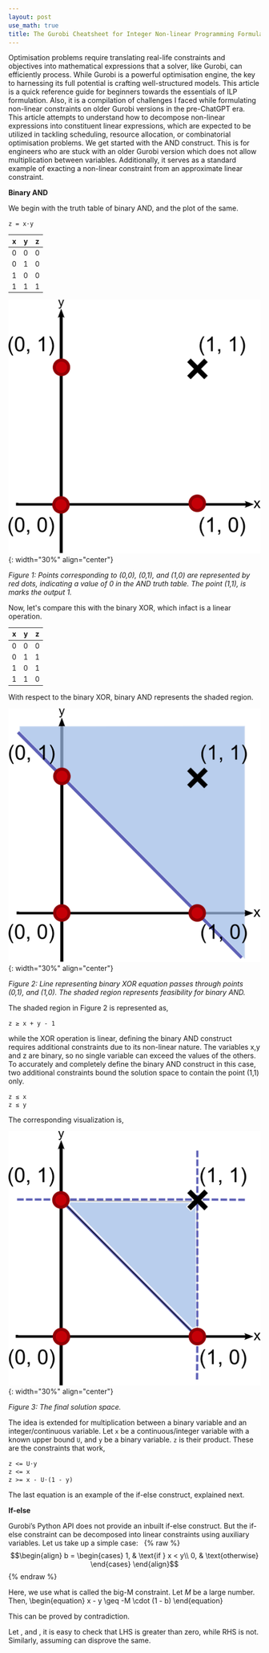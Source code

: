 ```yaml
---
layout: post
use_math: true
title: The Gurobi Cheatsheet for Integer Non-linear Programming Formulation 
---
```


Optimisation problems require translating real-life constraints and objectives into mathematical expressions that a solver, like Gurobi, can efficiently process. While Gurobi is a powerful optimisation engine, the key to harnessing its full potential is crafting well-structured models.
This article is a quick reference guide for beginners towards the essentials of ILP formulation. Also, it is a compilation of challenges I faced while formulating non-linear constraints on older Gurobi versions in the pre-ChatGPT era. This article attempts to understand how to decompose non-linear expressions into constituent linear expressions, which are expected to be utilized in tackling scheduling, resource allocation, or combinatorial optimisation problems.
We get started with the AND construct. This is for engineers who are stuck with an older Gurobi version which does not allow multiplication between variables. Additionally, it serves as a standard example of exacting a non-linear constraint from an approximate linear constraint.

**Binary AND**


We begin with the truth table of binary AND, and the plot of the same.

```
z = x⋅y
```

| x | y | z |
|--|--|--|
| 0 | 0 | 0 |
| 0 | 1 | 0 |
| 1 | 0 | 0 |
| 1 | 1 | 1 |  

![Image](/assets/Gurobi/figure1.png){: width="30%" align="center"}

*Figure 1: Points corresponding to (0,0), (0,1), and (1,0) are represented by red dots, indicating a value of 0 in the AND truth table. The point (1,1), is marks the output 1.*

Now, let's compare this with the binary XOR, which infact is a linear operation.

| x | y | z |
|--|--|--|
| 0 | 0 | 0 |
| 0 | 1 | 1 |
| 1 | 0 | 1 |
| 1 | 1 | 0 |  

With respect to the binary XOR, binary AND represents the shaded region.

![Image](/assets/Gurobi/figure2.png){: width="30%" align="center"}

*Figure 2: Line representing binary XOR equation passes through points (0,1), and (1,0). The shaded region represents feasibility for binary AND.*

The shaded region in Figure 2 is represented as,

```
z ≥ x + y - 1 
```

while the XOR operation is linear, defining the binary AND construct requires additional constraints due to its non-linear nature. The variables x,y and z are binary, so no single variable can exceed the values of the others. To accurately and completely define the binary AND construct in this case, two additional constraints bound the solution space to contain the point (1,1) only.

```
z ≤ x
z ≤ y
```
The corresponding visualization is,

![Image](/assets/Gurobi/figure3.png){: width="30%" align="center"}

*Figure 3: The final solution space.*


The idea is extended for multiplication between a binary variable and an integer/continuous variable. Let `x` be a continuous/integer variable with a known upper bound `U`, and `y` be a binary variable. `z` is their product.
These are the constraints that work,
```
z <= U⋅y
z <= x
z >= x - U⋅(1 - y)
```
The last equation is an example of the if-else construct, explained next.

**If-else**

Gurobi’s Python API does not provide an inbuilt if-else construct. But the if-else constraint can be decomposed into linear constraints using auxiliary variables. Let us take up a simple case:  
{% raw %}
$$\begin{align} 
b =
\begin{cases} 
1, & \text{if } x < y\\
0, & \text{otherwise}
\end{cases}
\end{align}$$
{% endraw %}

Here, we use what is called the big-M constraint. Let $M$ be a large number. Then,
\begin{equation}
x - y \geq -M \cdot (1 - b)
\end{equation}

This can be proved by contradiction.

Let , and , it is easy to check that LHS is greater than zero, while RHS is not. Similarly, assuming  can disprove the same. 





